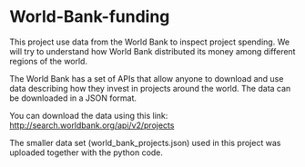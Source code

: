 # World-Bank-funding
This project use data from the World Bank to inspect project spending. We will try to understand how World Bank distributed its money among different regions of the world.

The World Bank has a set of APIs that allow anyone to download and use data describing how they invest
in projects around the world. The data can be downloaded in a JSON format. 

You can download the data using this link:
http://search.worldbank.org/api/v2/projects

The smaller data set (world_bank_projects.json) used in this project was uploaded together with the python code.
